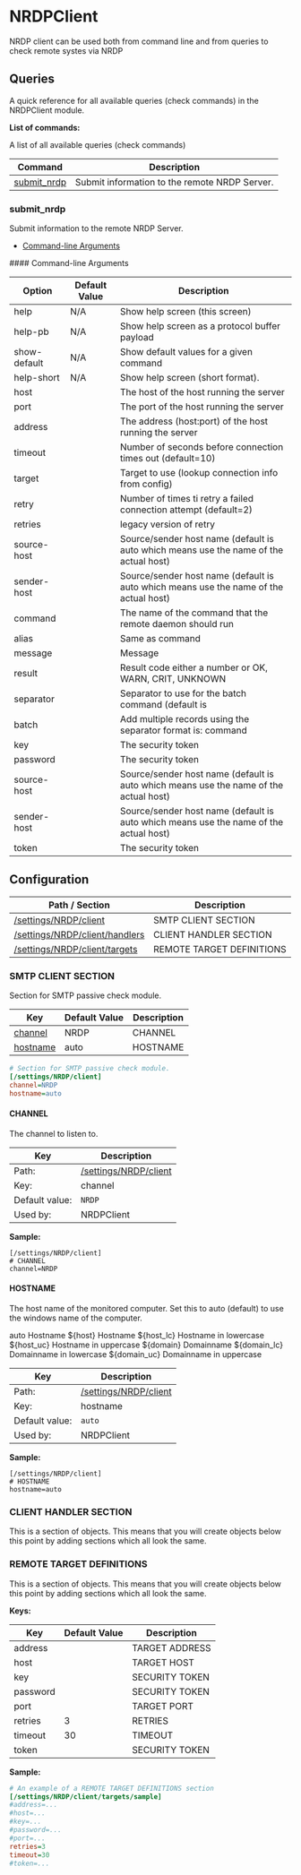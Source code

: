 # NRDPClient

NRDP client can be used both from command line and from queries to check remote systes via NRDP




## Queries

A quick reference for all available queries (check commands) in the NRDPClient module.

**List of commands:**

A list of all available queries (check commands)

| Command                     | Description                                   |
|-----------------------------|-----------------------------------------------|
| [submit_nrdp](#submit_nrdp) | Submit information to the remote NRDP Server. |




### submit_nrdp

Submit information to the remote NRDP Server.


* [Command-line Arguments](#submit_nrdp_options)





<a name="submit_nrdp_help"/>
<a name="submit_nrdp_help-pb"/>
<a name="submit_nrdp_show-default"/>
<a name="submit_nrdp_help-short"/>
<a name="submit_nrdp_host"/>
<a name="submit_nrdp_port"/>
<a name="submit_nrdp_address"/>
<a name="submit_nrdp_timeout"/>
<a name="submit_nrdp_target"/>
<a name="submit_nrdp_retry"/>
<a name="submit_nrdp_retries"/>
<a name="submit_nrdp_source-host"/>
<a name="submit_nrdp_sender-host"/>
<a name="submit_nrdp_command"/>
<a name="submit_nrdp_alias"/>
<a name="submit_nrdp_message"/>
<a name="submit_nrdp_result"/>
<a name="submit_nrdp_separator"/>
<a name="submit_nrdp_batch"/>
<a name="submit_nrdp_key"/>
<a name="submit_nrdp_password"/>
<a name="submit_nrdp_source-host"/>
<a name="submit_nrdp_sender-host"/>
<a name="submit_nrdp_token"/>
<a name="submit_nrdp_options"/>
#### Command-line Arguments


| Option       | Default Value | Description                                                                           |
|--------------|---------------|---------------------------------------------------------------------------------------|
| help         | N/A           | Show help screen (this screen)                                                        |
| help-pb      | N/A           | Show help screen as a protocol buffer payload                                         |
| show-default | N/A           | Show default values for a given command                                               |
| help-short   | N/A           | Show help screen (short format).                                                      |
| host         |               | The host of the host running the server                                               |
| port         |               | The port of the host running the server                                               |
| address      |               | The address (host:port) of the host running the server                                |
| timeout      |               | Number of seconds before connection times out (default=10)                            |
| target       |               | Target to use (lookup connection info from config)                                    |
| retry        |               | Number of times ti retry a failed connection attempt (default=2)                      |
| retries      |               | legacy version of retry                                                               |
| source-host  |               | Source/sender host name (default is auto which means use the name of the actual host) |
| sender-host  |               | Source/sender host name (default is auto which means use the name of the actual host) |
| command      |               | The name of the command that the remote daemon should run                             |
| alias        |               | Same as command                                                                       |
| message      |               | Message                                                                               |
| result       |               | Result code either a number or OK, WARN, CRIT, UNKNOWN                                |
| separator    |               | Separator to use for the batch command (default is |)                                 |
| batch        |               | Add multiple records using the separator format is: command|result|message            |
| key          |               | The security token                                                                    |
| password     |               | The security token                                                                    |
| source-host  |               | Source/sender host name (default is auto which means use the name of the actual host) |
| sender-host  |               | Source/sender host name (default is auto which means use the name of the actual host) |
| token        |               | The security token                                                                    |






## Configuration



| Path / Section                                              | Description               |
|-------------------------------------------------------------|---------------------------|
| [/settings/NRDP/client](#smtp-client-section)               | SMTP CLIENT SECTION       |
| [/settings/NRDP/client/handlers](#client-handler-section)   | CLIENT HANDLER SECTION    |
| [/settings/NRDP/client/targets](#remote-target-definitions) | REMOTE TARGET DEFINITIONS |



### SMTP CLIENT SECTION <a id="/settings/NRDP/client"/>

Section for SMTP passive check module.




| Key                   | Default Value | Description |
|-----------------------|---------------|-------------|
| [channel](#channel)   | NRDP          | CHANNEL     |
| [hostname](#hostname) | auto          | HOSTNAME    |



```ini
# Section for SMTP passive check module.
[/settings/NRDP/client]
channel=NRDP
hostname=auto

```





#### CHANNEL <a id="/settings/NRDP/client/channel"></a>

The channel to listen to.





| Key            | Description                                     |
|----------------|-------------------------------------------------|
| Path:          | [/settings/NRDP/client](#/settings/NRDP/client) |
| Key:           | channel                                         |
| Default value: | `NRDP`                                          |
| Used by:       | NRDPClient                                      |


**Sample:**

```
[/settings/NRDP/client]
# CHANNEL
channel=NRDP
```



#### HOSTNAME <a id="/settings/NRDP/client/hostname"></a>

The host name of the monitored computer.
Set this to auto (default) to use the windows name of the computer.

auto	Hostname
${host}	Hostname
${host_lc}
Hostname in lowercase
${host_uc}	Hostname in uppercase
${domain}	Domainname
${domain_lc}	Domainname in lowercase
${domain_uc}	Domainname in uppercase






| Key            | Description                                     |
|----------------|-------------------------------------------------|
| Path:          | [/settings/NRDP/client](#/settings/NRDP/client) |
| Key:           | hostname                                        |
| Default value: | `auto`                                          |
| Used by:       | NRDPClient                                      |


**Sample:**

```
[/settings/NRDP/client]
# HOSTNAME
hostname=auto
```


### CLIENT HANDLER SECTION <a id="/settings/NRDP/client/handlers"/>




This is a section of objects. This means that you will create objects below this point by adding sections which all look the same.






### REMOTE TARGET DEFINITIONS <a id="/settings/NRDP/client/targets"/>




This is a section of objects. This means that you will create objects below this point by adding sections which all look the same.


**Keys:**


| Key      | Default Value | Description    |
|----------|---------------|----------------|
| address  |               | TARGET ADDRESS |
| host     |               | TARGET HOST    |
| key      |               | SECURITY TOKEN |
| password |               | SECURITY TOKEN |
| port     |               | TARGET PORT    |
| retries  | 3             | RETRIES        |
| timeout  | 30            | TIMEOUT        |
| token    |               | SECURITY TOKEN |


**Sample:**

```ini
# An example of a REMOTE TARGET DEFINITIONS section
[/settings/NRDP/client/targets/sample]
#address=...
#host=...
#key=...
#password=...
#port=...
retries=3
timeout=30
#token=...

```






